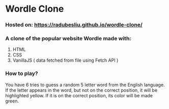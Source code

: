 # Wordle Clone

### Hosted on: https://radubesliu.github.io/wordle-clone/

### A clone of the popular website Wordle made with:
1. HTML
2. CSS
3. VanillaJS ( data fetched from file using Fetch API )

### How to play?
You have 6 tries to guess a random 5 letter word from the English language.
If the letter appears in the word, but not on the correct position, it will be highlighted yellow.
If it is on the correct position, its color will be made green.
